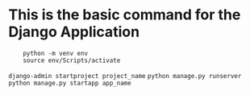 # This is the basic command for the Django Application
```
    python -m venv env
    source env/Scripts/activate
```
`django-admin startproject project_name`
`python manage.py runserver`
`python manage.py startapp app_name`
